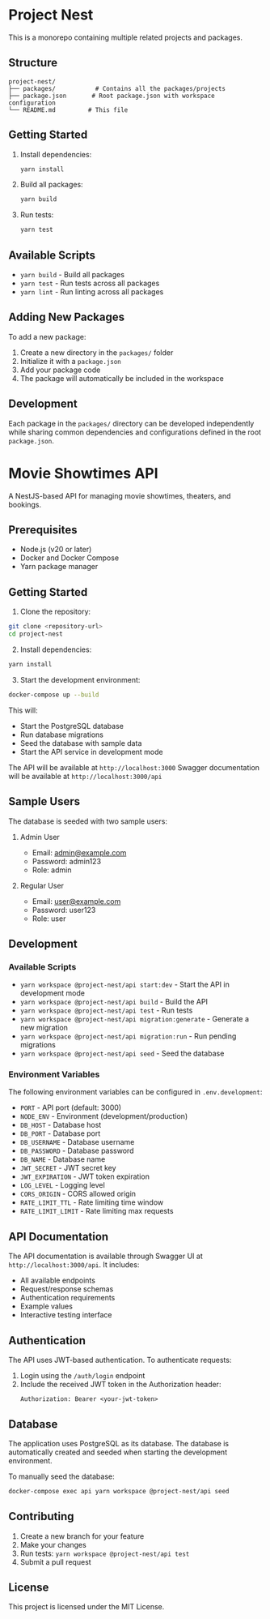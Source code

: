 # Project Nest

This is a monorepo containing multiple related projects and packages.

## Structure

```
project-nest/
├── packages/           # Contains all the packages/projects
├── package.json       # Root package.json with workspace configuration
└── README.md         # This file
```

## Getting Started

1. Install dependencies:
   ```bash
   yarn install
   ```

2. Build all packages:
   ```bash
   yarn build
   ```

3. Run tests:
   ```bash
   yarn test
   ```

## Available Scripts

- `yarn build` - Build all packages
- `yarn test` - Run tests across all packages
- `yarn lint` - Run linting across all packages

## Adding New Packages

To add a new package:

1. Create a new directory in the `packages/` folder
2. Initialize it with a `package.json`
3. Add your package code
4. The package will automatically be included in the workspace

## Development

Each package in the `packages/` directory can be developed independently while sharing common dependencies and configurations defined in the root `package.json`.

# Movie Showtimes API

A NestJS-based API for managing movie showtimes, theaters, and bookings.

## Prerequisites

- Node.js (v20 or later)
- Docker and Docker Compose
- Yarn package manager

## Getting Started

1. Clone the repository:
```bash
git clone <repository-url>
cd project-nest
```

2. Install dependencies:
```bash
yarn install
```

3. Start the development environment:
```bash
docker-compose up --build
```

This will:
- Start the PostgreSQL database
- Run database migrations
- Seed the database with sample data
- Start the API service in development mode

The API will be available at `http://localhost:3000`
Swagger documentation will be available at `http://localhost:3000/api`

## Sample Users

The database is seeded with two sample users:

1. Admin User
   - Email: admin@example.com
   - Password: admin123
   - Role: admin

2. Regular User
   - Email: user@example.com
   - Password: user123
   - Role: user

## Development

### Available Scripts

- `yarn workspace @project-nest/api start:dev` - Start the API in development mode
- `yarn workspace @project-nest/api build` - Build the API
- `yarn workspace @project-nest/api test` - Run tests
- `yarn workspace @project-nest/api migration:generate` - Generate a new migration
- `yarn workspace @project-nest/api migration:run` - Run pending migrations
- `yarn workspace @project-nest/api seed` - Seed the database

### Environment Variables

The following environment variables can be configured in `.env.development`:

- `PORT` - API port (default: 3000)
- `NODE_ENV` - Environment (development/production)
- `DB_HOST` - Database host
- `DB_PORT` - Database port
- `DB_USERNAME` - Database username
- `DB_PASSWORD` - Database password
- `DB_NAME` - Database name
- `JWT_SECRET` - JWT secret key
- `JWT_EXPIRATION` - JWT token expiration
- `LOG_LEVEL` - Logging level
- `CORS_ORIGIN` - CORS allowed origin
- `RATE_LIMIT_TTL` - Rate limiting time window
- `RATE_LIMIT_LIMIT` - Rate limiting max requests

## API Documentation

The API documentation is available through Swagger UI at `http://localhost:3000/api`. It includes:

- All available endpoints
- Request/response schemas
- Authentication requirements
- Example values
- Interactive testing interface

## Authentication

The API uses JWT-based authentication. To authenticate requests:

1. Login using the `/auth/login` endpoint
2. Include the received JWT token in the Authorization header:
   ```
   Authorization: Bearer <your-jwt-token>
   ```

## Database

The application uses PostgreSQL as its database. The database is automatically created and seeded when starting the development environment.

To manually seed the database:
```bash
docker-compose exec api yarn workspace @project-nest/api seed
```

## Contributing

1. Create a new branch for your feature
2. Make your changes
3. Run tests: `yarn workspace @project-nest/api test`
4. Submit a pull request

## License

This project is licensed under the MIT License. 